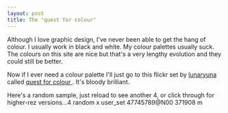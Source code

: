 ```yaml
---
layout: post
title: The "quest for colour" 
---
```



Although I love graphic design, I've never been able to get the hang of colour. I usually work in black and white. My colour palettes usually suck. The colours on this site are nice but that's a very lengthy evolution and they could still be better. 

Now if I ever need a colour palette I'll just go to this flickr set by <a href="http://www.flickr.com/photos/theunholytrinity/">lunaryuna </a>called <a href="http://www.flickr.com/photos/theunholytrinity/sets/371908/">quest for colour </a>. It's bloody brilliant. 

Here's a random sample, just reload to see another 4, or click through for higher-rez versions...4 random x user_set 47745789@N00 371908 m
